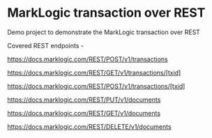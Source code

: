 # MarkLogic transaction over REST

Demo project to demonstrate the MarkLogic transaction over REST

Covered REST endpoints - 

https://docs.marklogic.com/REST/POST/v1/transactions

https://docs.marklogic.com/REST/GET/v1/transactions/[txid]

https://docs.marklogic.com/REST/POST/v1/transactions/[txid]

https://docs.marklogic.com/REST/PUT/v1/documents

https://docs.marklogic.com/REST/GET/v1/documents

https://docs.marklogic.com/REST/DELETE/v1/documents
